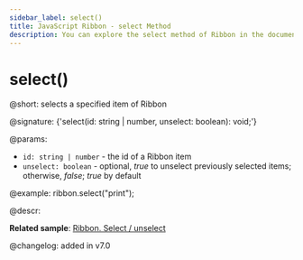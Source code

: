 ```yaml
---
sidebar_label: select()
title: JavaScript Ribbon - select Method 
description: You can explore the select method of Ribbon in the documentation of the DHTMLX JavaScript UI library. Browse developer guides and API reference, try out code examples and live demos, and download a free 30-day evaluation version of DHTMLX Suite.
---
```


# select()

@short: selects a specified item of Ribbon

@signature: {'select(id: string | number, unselect: boolean): void;'}

@params:
- `id: string | number` - the id of a Ribbon item
- `unselect: boolean` - optional, *true* to unselect previously selected items; otherwise, *false*; *true* by default

@example:
ribbon.select("print");

@descr:

**Related sample**: [Ribbon. Select / unselect](https://snippet.dhtmlx.com/0vy8uk4s)

@changelog:
added in v7.0

[comment]: # (@related: ribbon/operating_ribbon.md#selectingunselecting-an-item)

[comment]: # (@relatedapi: ribbon/api/ribbon_unselect_method.md ribbon/api/ribbon_isselected_method.md ribbon/api/ribbon_getselected_method.md)
